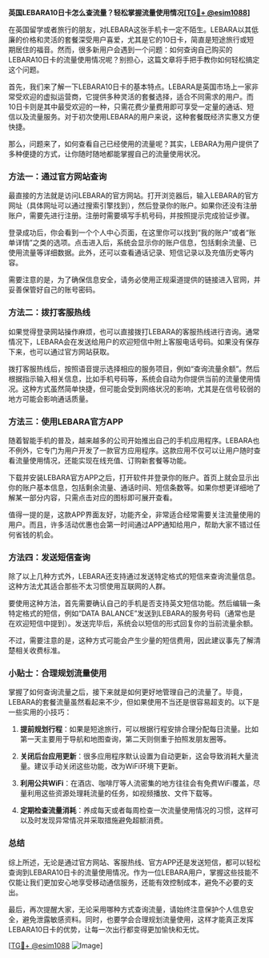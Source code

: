 **英国LEBARA10日卡怎么查流量？轻松掌握流量使用情况[[TG💪+ @esim1088](https://t.me/s/esim1088)]**

在英国留学或者旅行的朋友，对LEBARA这张手机卡一定不陌生。LEBARA以其低廉的价格和灵活的套餐深受用户喜爱，尤其是它的10日卡，简直是短途旅行或短期居住的福音。然而，很多新用户会遇到一个问题：如何查询自己购买的LEBARA10日卡的流量使用情况呢？别担心，这篇文章将手把手教你如何轻松搞定这个问题。

首先，我们来了解一下LEBARA10日卡的基本特点。LEBARA是英国市场上一家非常受欢迎的虚拟运营商，它提供多种灵活的套餐选择，适合不同需求的用户。而10日卡则是其中最受欢迎的一种，只需花费少量费用即可享受一定量的通话、短信以及流量服务。对于初次使用LEBARA的用户来说，这种套餐既经济实惠又方便快捷。

那么，问题来了，如何查看自己已经使用的流量呢？其实，LEBARA为用户提供了多种便捷的方式，让你随时随地都能掌握自己的流量使用状况。

### 方法一：通过官方网站查询

最直接的方法就是访问LEBARA的官方网站。打开浏览器后，输入LEBARA的官方网址（具体网址可以通过搜索引擎找到），然后登录你的账户。如果你还没有注册账户，需要先进行注册。注册时需要填写手机号码，并按照提示完成验证步骤。

登录成功后，你会看到一个个人中心页面，在这里你可以找到“我的账户”或者“账单详情”之类的选项。点击进入后，系统会显示你的账户信息，包括剩余流量、已使用流量等详细数据。此外，还可以查看通话记录、短信记录以及充值历史等内容。

需要注意的是，为了确保信息安全，请务必使用正规渠道提供的链接进入官网，并妥善保管好自己的账号密码。

### 方法二：拨打客服热线

如果觉得登录网站操作麻烦，也可以直接拨打LEBARA的客服热线进行咨询。通常情况下，LEBARA会在发送给用户的欢迎短信中附上客服电话号码。如果没有保存下来，也可以通过官方网站获取。

拨打客服热线后，按照语音提示选择相应的服务项目，例如“查询流量余额”。然后根据指示输入相关信息，比如手机号码等，系统会自动为你提供当前的流量使用情况。这种方式虽然简单快捷，但可能会受到网络状况的影响，尤其是在信号较弱的地方可能会影响通话质量。

### 方法三：使用LEBARA官方APP

随着智能手机的普及，越来越多的公司开始推出自己的手机应用程序。LEBARA也不例外，它专门为用户开发了一款官方应用程序。这款应用不仅可以让用户随时查看流量使用情况，还能实现在线充值、订购新套餐等功能。

下载并安装LEBARA官方APP之后，打开软件并登录你的账户。首页上就会显示出你的账户基本信息，包括剩余流量、通话时间、短信条数等。如果你想更详细地了解某一部分内容，只需点击对应的图标即可展开查看。

值得一提的是，这款APP界面友好，功能齐全，非常适合经常需要关注流量使用的用户。而且，许多活动优惠也会第一时间通过APP通知给用户，帮助大家不错过任何省钱的机会。

### 方法四：发送短信查询

除了以上几种方式外，LEBARA还支持通过发送特定格式的短信来查询流量信息。这种方法尤其适合那些不太习惯使用互联网的人群。

要使用这种方法，首先需要确认自己的手机是否支持英文短信功能。然后编辑一条特定格式的短信，例如“DATA BALANCE”发送到LEBARA的服务号码（通常也是在欢迎短信中提到）。发送完毕后，系统会以短信的形式回复你的当前流量余额。

不过，需要注意的是，这种方式可能会产生少量的短信费用，因此建议事先了解清楚相关收费标准。

### 小贴士：合理规划流量使用

掌握了如何查询流量之后，接下来就是如何更好地管理自己的流量了。毕竟，LEBARA的套餐流量虽然看起来不少，但如果使用不当还是很容易超支的。以下是一些实用的小技巧：

1. **提前规划行程**：如果是短途旅行，可以根据行程安排合理分配每日流量。比如第一天主要用于导航和地图查询，第二天则侧重于拍照发朋友圈等。

2. **关闭后台应用更新**：很多应用程序默认设置为自动更新，这会导致消耗大量流量。建议手动关闭这些功能，改为WiFi环境下更新。

3. **利用公共WiFi**：在酒店、咖啡厅等人流密集的地方往往会有免费WiFi覆盖，尽量利用这些资源处理耗流量的任务，如视频播放、文件下载等。

4. **定期检查流量消耗**：养成每天或者每周检查一次流量使用情况的习惯，这样可以及时发现异常情况并采取措施避免超额消费。

### 总结

综上所述，无论是通过官方网站、客服热线、官方APP还是发送短信，都可以轻松查询到LEBARA10日卡的流量使用情况。作为一位LEBARA用户，掌握这些技能不仅能让我们更加安心地享受移动通信服务，还能有效控制成本，避免不必要的支出。

最后，再次提醒大家，无论采用哪种方式查询流量，请始终注意保护个人信息安全，避免泄露敏感资料。同时，也要学会合理规划流量使用，这样才能真正发挥LEBARA10日卡的优势，让每一次出行都变得更加愉快和无忧。

[[TG💪+ @esim1088](https://t.me/s/esim1088) ![Image](https://i.postimg.cc/4NQfJmqS/Snipaste-2025-05-13-00-14-12.png)]